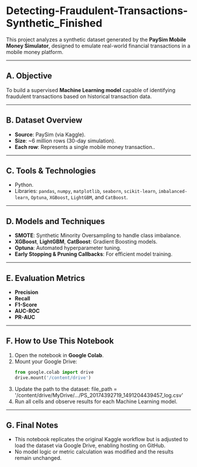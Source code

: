 # Detecting-Fraudulent-Transactions-Synthetic_Finished

This project analyzes a synthetic dataset generated by the **PaySim Mobile Money Simulator**, designed to emulate real-world financial transactions in a mobile money platform.

---

## A. Objective

To build a supervised **Machine Learning model** capable of identifying fraudulent transactions based on historical transaction data.

---

## B. Dataset Overview
- **Source**: PaySim (via Kaggle).
- **Size**: ~6 million rows (30-day simulation).
- **Each row**: Represents a single mobile money transaction..

---

## C. Tools & Technologies
- Python.
- Libraries: `pandas`, `numpy`, `matplotlib`, `seaborn`, `scikit-learn`, `imbalanced-learn`, `Optuna`, `XGBoost`, `LightGBM`, and `CatBoost`.

---

## D. Models and Techniques

- **SMOTE**: Synthetic Minority Oversampling to handle class imbalance.
- **XGBoost**, **LightGBM**, **CatBoost**: Gradient Boosting models.
- **Optuna**: Automated hyperparameter tuning.
- **Early Stopping & Pruning Callbacks**: For efficient model training.

---

## E. Evaluation Metrics

- **Precision**
- **Recall**
- **F1-Score**
- **AUC-ROC**
- **PR-AUC**

---

## F. How to Use This Notebook
1. Open the notebook in **Google Colab**.
2. Mount your Google Drive:
   ```python
   from google.colab import drive
   drive.mount('/content/drive')
3. Update the path to the dataset: file_path = '/content/drive/MyDrive/.../PS_20174392719_1491204439457_log.csv'
4. Run all cells and observe results for each Machine Learning model.

---

## G. Final Notes
- This notebook replicates the original Kaggle workflow but is adjusted to load the dataset via Google Drive, enabling hosting on GitHub.
- No model logic or metric calculation was modified and the results remain unchanged.


